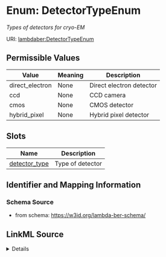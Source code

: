 # Enum: DetectorTypeEnum 




_Types of detectors for cryo-EM_



URI: [lambdaber:DetectorTypeEnum](https://w3id.org/lambda-ber-schema/DetectorTypeEnum)

## Permissible Values

| Value | Meaning | Description |
| --- | --- | --- |
| direct_electron | None | Direct electron detector |
| ccd | None | CCD camera |
| cmos | None | CMOS detector |
| hybrid_pixel | None | Hybrid pixel detector |




## Slots

| Name | Description |
| ---  | --- |
| [detector_type](detector_type.md) | Type of detector |





## Identifier and Mapping Information






### Schema Source


* from schema: https://w3id.org/lambda-ber-schema/






## LinkML Source

<details>
```yaml
name: DetectorTypeEnum
description: Types of detectors for cryo-EM
from_schema: https://w3id.org/lambda-ber-schema/
rank: 1000
permissible_values:
  direct_electron:
    text: direct_electron
    description: Direct electron detector
  ccd:
    text: ccd
    description: CCD camera
  cmos:
    text: cmos
    description: CMOS detector
  hybrid_pixel:
    text: hybrid_pixel
    description: Hybrid pixel detector

```
</details>